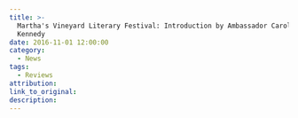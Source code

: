 ```yaml
---
title: >-
  Martha's Vineyard Literary Festival: Introduction by Ambassador Caroline
  Kennedy
date: 2016-11-01 12:00:00
category:
  - News
tags:
  - Reviews
attribution:
link_to_original:
description:
---
```

